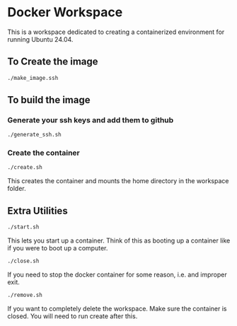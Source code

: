# Docker Workspace
This is a workspace dedicated to creating a containerized environment for running Ubuntu 24.04.

## To Create the image
```bash
./make_image.ssh
```

## To build the image
### Generate your ssh keys and add them to github
```bash
./generate_ssh.sh
```
### Create the container
```bash
./create.sh
```
This creates the container and mounts the home directory in the workspace folder.

## Extra Utilities
```bash
./start.sh
```
This lets you start up a container. Think of this as booting up a container like if you were to boot up a computer.

```bash
./close.sh
``` 
If you need to stop the docker container for some reason, i.e. and improper exit.

```bash
./remove.sh
```
If you want to completely delete the workspace. Make sure the container is closed. You will need to run create after this.
